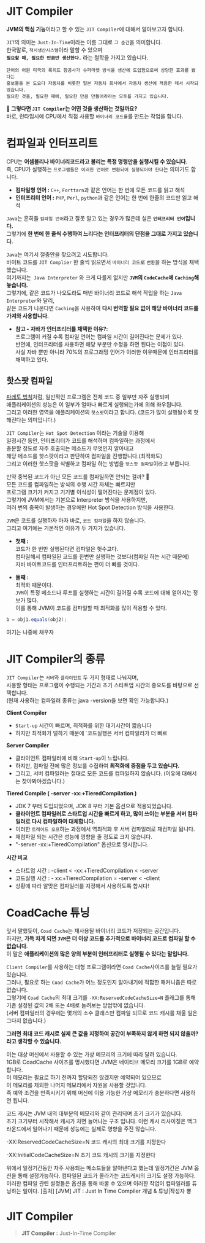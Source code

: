 # JIT Compiler    
      
**JVM의 핵심 기능**이라고 할 수 있는 `JIT Compiler`에 대해서 알아보고자 합니다.       
                                        
`JIT`의 의미는 `Just-In-Time`이라는 이름 그대로 `그 순간`을 의미합니다.    
한국말로, `적시생산시스템`이라 말할 수 있으며         
**`필요할 때, 필요한 만큼만 생산한다.`** 라는 철학을 가지고 있습니다.        
     
```  
단어의 어원 미국의 록히드 항공사가 슈퍼마켓 방식을 생산에 도입함으로써 상당한 효과를 봤다는        
홍보물을 본 도요다 자동차를 비롯한 일본 자동차 회사에서 자동차 생산에 적용한 데서 시작되었습니다.        
필요한 것을, 필요한 때에, 필요한 만큼 만들어라라는 모토를 가지고 있습니다.   
```        
         
**🤔 그렇다면 `JIT Compiler`는 어떤 것을 생산하는 것일까요?**            
바로, 런타임시에 CPU에서 직접 사용할 `바이너리 코드를`를 만드는 작업을 합니다.      
     
# 컴파일과 인터프리트           
CPU는 **어셈블리나 바이너리코드라고 불리는 특정 명령만을 실행시킬 수 있습니다.**            
즉, CPU가 실행하는 `프로그램들은 이러한 언어로 변환되어 실행되어야 한다`는 의미기도 합니다.      
   
* **컴파일형 언어 :** `C++`, `Forttarn`과 같은 언어는 한 번에 모든 코드를 읽고 해석         
* **인터프리터 언어 :** `PHP`, `Perl`, `python`과 같은 언어는 한 번에 한줄의 코드만 읽고 해석  
                                           
`Java`는 흔히들 `컴파일 언어`라고 잘못 알고 있는 경우가 많은데 실은 **`인터프리터 언어`입니다.**                      
그렇기에 **한 번에 한 줄씩 수행하여 느리다는 인터프리터의 단점을 그대로 가지고 있습니다.**              
                                                                                   
`Java`는 여기서 절충안을 찾으려고 시도합니다.                 
바이트 코드를 `JIT Complier` 한 줄씩 읽으면서 `바이너리 코드`로 `변환`을 하는 방식을 채택했습니다.                    
여기까지는` Java Interpreter` 와 크게 다를게 없지만 **`JVM`의 `CodeCache`에 `Caching`해놓습니다.**                   
그렇기에, 같은 코드가 나오도라도 매번 바이너리 코드로 해석 작업을 하는 `Java Interpreter`와 달리,                
같은 코드가 나온다면 `Caching`을 사용하여 **다시 번역할 필요 없이 해당 바이너리 코드를 가져와 사용합니다.**                      
   
* **참고 - 자바가 인터프리터를 채택한 이유?:**               
프로그램이 커질 수록 컴파일 언어는 컴파일 시간이 길어진다는 문제가 있다.     
반면에, 인터프리터를 사용하면 해당 부분만 수정을 하면 된다는 이점이 있다.      
사실 자바 뿐만 아니라 70%의 프로그래밍 언어가 이러한 이유때문에 인터프리터를 채택하고 있다.  
         
## 핫스팟 컴파일     
[파레토 법칙](https://ko.wikipedia.org/wiki/%ED%8C%8C%EB%A0%88%ED%86%A0_%EB%B2%95%EC%B9%99)처럼, 일반적인 프로그램은 전체 코드 중 일부만 자주 실행되며        
애플리케이션의 성능은 이 일부가 얼마나 빠르게 실행되는가에 의해 좌우됩니다.              
그리고 이러한 영역을 애플리케이션의 `핫스팟`이라고 합니다. (코드가 많이 실행될수록 핫해진다는 의미입니다.)       
          
`JIT Compiler`는 `Hot Spot Detection` 이라는 기술을 이용해   
일정시간 동안, 인터프리터가 코드를 해석하며 컴파일하는 과정에서           
충분할 정도로 자주 호출되는 메소드가 무엇인지 알아내고          
해당 메소드를 핫스팟이라고 판단하여 컴파일을 진행합니다.(최적화도)       
그리고 이러한 핫스팟을 식별하고 컴파일 하는 방법을 `핫스팟 컴파일`이라고 부릅니다.  

      
만약 중복된 코드가 아닌 모든 코드를 컴파일하면 안되는 걸까? 🤔   
모든 코드를 컴파일하는 방식의 수행 시간 자체는 빠르지만   
프로그램 크기가 커지고 기기별 이식성이 떨어진다는 문제점이 있다.  
그렇기에 JVM에서는 기본으로 Interpreter 방식을 사용하지만,  
여러 번의 중복이 발생하는 경우에만 Hot Spot Detection 방식을 사용한다.   

 
`JVM`은 코드를 실행하자 마자 바로, `코드 컴파일`을 하지 않습니다.       
그리고 여기에는 기본적인 이유가 두 가지가 있습니다.      
           
* **첫째 :**        
  코드가 한 번만 실행된다면 컴파일은 헛수고다.       
  컴파일해서 컴파일된 코드를 한번만 실행하는 것보다(컴파일 하는 시간 때문에)    
  자바 바이트코드를 인터프리트하는 편이 더 빠를 것이다. 
    
* **둘째 :**     
  최적화 때문이다.     
  `JVM`이 특정 메소드나 루프를 실행하는 시간이 길어질 수록 코드에 대해 얻어지는 정보가 많다.    
  이를 통해 JVM이 코드를 컴파일할 때 최적화를 많이 적용할 수 있다.
   
```java  
b = obj1.equals(obj2); 
```
여기는 나중에 채우자  

    
# JIT Compiler의 종류         
`JIT Compiler`는 `서버`와 `클라이언트` 두 가지 형태로 나눠지며,      
사용할 형태는 프로그램이 수행되는 기간과 초기 스타트업 시간의 중요도를 바탕으로 선택합니다.     
(현재 사용하는 컴파일러 종류는 java -version을 보면 확인 가능합니다.)   
                      
**Client Compiler**        
- `Start-up` 시간이 빠르며, 최적화를 위한 대기시간이 짧습니다      
- 하지만 최적화가 덜하기 때문에 `코드실행은 서버 컴파일러가 더 빠르   
            
**Server Compiler**            
- 클라이언트 컴파일러에 비해 `Start-up`이 느립니다.    
- 하지만, 컴파일 전에 많은 정보를 수집하여 **최적화에 중점을 두고 있습니다.**              
- 그리고, 서버 컴파일러는 절대로 모든 코드를 컴파일하지 않습니다.  (이유에 대해서는 찾아봐야겠습니다.)          

    
**Tiered Compile ( -server -xx:+TieredCompilation )**     
- JDK 7 부터 도입되었으며, JDK 8 부터 기본 옵션으로 적용되었습니다.  
- **클라이언트 컴파일러로 스타트업 시간을 빠르게 하고, 많이 쓰이는 부분을 서버 컴파일러로 다시 컴파일하여 대체합니다.**    
- 이러한 `트레이드 오프`하는 과정에서 역최적화 후 서버 컴파일러로 재컴파일 됩니다.    
- 재컴파일 되는 시간은 성능에 영향을 줄 정도로 크지 않습니다.
- "-server -xx:+TieredCompilation" 옵션으로 명시합니다.       
    
**시간 비교**
- 스타트업 시간 :  -client < -xx:+TieredCompilation < -server
- 코드실행 시간 : - xx:+TieredCompilation = -server < -client
- 상황에 따라 알맞은 컴파일러를 지정해서 사용하도록 합시다!       
     
     
# CoadCache 튜닝     
앞서 말했듯이, `Coad Cache`는 재사용될 바이너리 코드가 저장되는 공간입니다.        
하지만, **가득 차게 되면 `JVM`은 더 이상 코드를 추가적으로 바이너리 코드로 컴파일 할 수 없습니다.**     
이 말은 **애플리케이션의 많은 양의 부분이 인터프리터로 실행될 수 있다는 말입니다.**         
          
`Client Compiler`를 사용하는 대형 프로그램이라면 `Coad Cache`사이즈를 늘릴 필요가 있습니다.      
그러나, 필요로 하는 `Coad Cache`가 어느 정도인지 알아내기에 적합한 매커니즘은 따로 없습니다.   
그렇기에 `Coad Cache`의 최대 크기를 `-XX:ReservedCodeCacheSize=N` 플래그를 통해    
기존 설정된 값의 2배 또는 4배로 늘려보는 방법밖에 없습니다.             
(서버 컴파일러의 경우에는 몇개의 소수 클래스만 컴파일 되므로 코드 캐시를 채울 일은 그다지 없습니다.)   

**그러면 최대 코드 캐시로 실제 큰 값을 지정하여 공간이 부족하지 않게 하면 되지 않을까? 라고 생각할 수 있습니다.**
    
   
이는 대상 머신에서 사용할 수 있는 가상 메모리의 크기에 따라 달려 있습니다.        
1GB로 CoadCache 사이즈를 명시했다면 JVM은 네이티브 메모리 크기를 1GB로 예약합니다.        
이 메모리는 필요로 하기 전까지 할당되진 않겠지만 예약되어 있으므로       
이 메모리를 제외한 나머지 메모리에서 자원을 사용할 것입니다.      
즉 예약 조건을 만족시키기 위해 머신에 이용 가능한 가상 메모리가 충분하다면 사용하면 됩니다.   

코드 캐시는 JVM 내의 대부분의 메모리와 같이 관리되며 초기 크기가 있습니다.   
초기 크기부터 시작해서 캐시가 차면 늘어나는 구조 입니다.
이런 캐시 리사이징은 백그라운드에서 일어나기 때문에 성능에는 실제로 영향을 주진 않습니다.

-XX:ReservedCodeCacheSize=N
코드 캐시의 최대 크기를 지정한다

-XX:InitialCodeCacheSize=N
초기 코드 캐시의 크기를 지정한다




위에서 일정기간동안 자주 사용되는 메소드들을 알아낸다고 했는데 일정기간은 JVM 옵션을 통해 설정가능하다. 컴파일된 코드가 올라가는 코드캐시의 크기도 설정 가능하다. 이러한 컴파일 관련 설정들은 옵션을 통해 바꿀 수 있으며 이러한 작업이 컴파일러를 튜닝하는 일이다. 
[출처] [JVM] JIT : Just In Time Compiler 개념 & 튜닝|작성자 뽕


 
 
 
 
 
   
      
      

# JIT Compiler     
> **JIT Compiler :** Just-In-Time Compiler         
